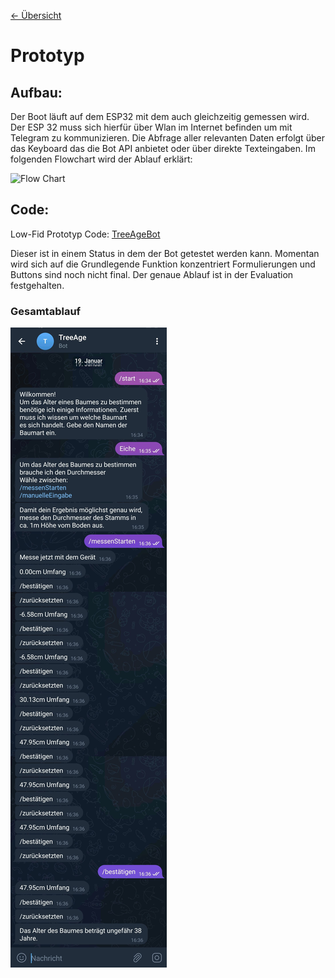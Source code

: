 [<- Übersicht](README.md)

# Prototyp 


## Aufbau:

Der Boot läuft auf dem ESP32 mit dem auch gleichzeitig gemessen wird. Der ESP 32 muss sich hierfür über Wlan im Internet befinden um mit Telegram zu kommunizieren. Die Abfrage aller relevanten Daten erfolgt über das Keyboard das die Bot API anbietet oder über direkte Texteingaben. Im folgenden Flowchart wird der Ablauf erklärt:

![Flow Chart](./images/Flowchart_v1.png)


## Code:

Low-Fid Prototyp Code: [TreeAgeBot](https://github.com/Julian-Katz/TreeAge-Telegram-Bot)

Dieser ist in einem Status in dem der Bot getestet werden kann. Momentan wird sich auf die Grundlegende Funktion konzentriert Formulierungen und Buttons sind noch nicht final. Der genaue Ablauf ist in der Evaluation festgehalten.

### Gesamtablauf
![Prototyp Low Fid](./images/Prototyp_Low_v2.jpg)